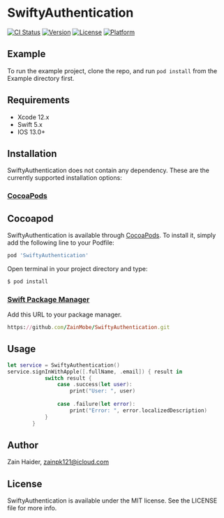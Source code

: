 # SwiftyAuthentication

[![CI Status](https://img.shields.io/travis/DeveloperZainModr/SwiftyAuthentication.svg?style=flat)](https://travis-ci.org/DeveloperZainModr/SwiftyAuthentication)
[![Version](https://img.shields.io/cocoapods/v/SwiftyAuthentication.svg?style=flat)](https://cocoapods.org/pods/SwiftyAuthentication)
[![License](https://img.shields.io/cocoapods/l/SwiftyAuthentication.svg?style=flat)](https://cocoapods.org/pods/SwiftyAuthentication)
[![Platform](https://img.shields.io/cocoapods/p/SwiftyAuthentication.svg?style=flat)](https://cocoapods.org/pods/SwiftyAuthentication)

## Example

To run the example project, clone the repo, and run `pod install` from the Example directory first.

## Requirements
* Xcode 12.x
* Swift 5.x
* IOS 13.0+

## Installation
SwiftyAuthentication does not contain any dependency.
These are the currently supported installation options:

### [CocoaPods](https://guides.cocoapods.org/using/using-cocoapods.html)

## Cocoapod
SwiftyAuthentication is available through [CocoaPods](https://cocoapods.org). To install
it, simply add the following line to your Podfile:

```ruby
pod 'SwiftyAuthentication'
```
Open terminal in your project directory and type:

```bash
$ pod install
```

### [Swift Package Manager](https://github.com/apple/swift-package-manager)
Add this URL to your package manager.

```ruby
https://github.com/ZainMobe/SwiftyAuthentication.git
```

## Usage

```swift
let service = SwiftyAuthentication()
service.signInWithApple([.fullName, .email]) { result in
            switch result {
                case .success(let user):
                    print("User: ", user)
                    
                case .failure(let error):
                    print("Error: ", error.localizedDescription)
            }
        }
```

## Author

Zain Haider, zainpk121@icloud.com

## License

SwiftyAuthentication is available under the MIT license. See the LICENSE file for more info.
